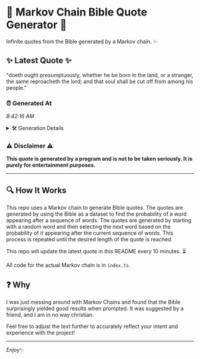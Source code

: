 # 📖 Markov Chain Bible Quote Generator 📖

Infinite quotes from the Bible generated by a Markov chain. ✨

## ✨ Latest Quote ✨
"doeth ought presumptuously, whether he be born in the land, or a stranger, the same reproacheth the lord; and that soul shall be cut off from among his people."

### ⏰ Generated At
*8:42:16 AM*

<details>
    <summary>🛠️ Generation Details</summary>
    <p>
        <strong>🌱 Seed:</strong> doeth<br>
        <strong>🔄 Iterations:</strong> 28<br>
        <strong>📜 Context History:</strong><br>[ doeth ]: ought<br>[ doeth, ought ]: presumptuously,<br>[ doeth, ought, presumptuously, ]: whether<br>[ doeth, ought, presumptuously,, whether ]: he<br>[ doeth, ought, presumptuously,, whether, he ]: be<br>[ doeth, ought, presumptuously,, whether, he, be ]: born<br>[ ought, presumptuously,, whether, he, be, born ]: in<br>[ presumptuously,, whether, he, be, born, in ]: the<br>[ whether, he, be, born, in, the ]: land,<br>[ he, be, born, in, the, land, ]: or<br>[ be, born, in, the, land,, or ]: a<br>[ born, in, the, land,, or, a ]: stranger,<br>[ in, the, land,, or, a, stranger, ]: the<br>[ the, land,, or, a, stranger,, the ]: same<br>[ land,, or, a, stranger,, the, same ]: reproacheth<br>[ or, a, stranger,, the, same, reproacheth ]: the<br>[ a, stranger,, the, same, reproacheth, the ]: lord;<br>[ stranger,, the, same, reproacheth, the, lord; ]: and<br>[ the, same, reproacheth, the, lord;, and ]: that<br>[ same, reproacheth, the, lord;, and, that ]: soul<br>[ reproacheth, the, lord;, and, that, soul ]: shall<br>[ the, lord;, and, that, soul, shall ]: be<br>[ lord;, and, that, soul, shall, be ]: cut<br>[ and, that, soul, shall, be, cut ]: off<br>[ that, soul, shall, be, cut, off ]: from<br>[ soul, shall, be, cut, off, from ]: among<br>[ shall, be, cut, off, from, among ]: his<br>[ be, cut, off, from, among, his ]: people.<br>
    </p>
</details>

### ⚠️ Disclaimer ⚠️
**This quote is generated by a program and is not to be taken seriously. It is purely for entertainment purposes.**

---

## 🔍 How It Works

This repo uses a Markov chain to generate Bible quotes. The quotes are generated by using the Bible as a dataset to find the probability of a word appearing after a sequence of words. The quotes are generated by starting with a random word and then selecting the next word based on the probability of it appearing after the current sequence of words. This process is repeated until the desired length of the quote is reached.

This repo will update the latest quote in this README every 10 minutes. ⏳

All code for the actual Markov chain is in `index.ts`.

## ❓ Why

I was just messing around with Markov Chains and found that the Bible surprisingly yielded good results when prompted. 
It was suggested by a friend, and I am in no way christian.

Feel free to adjust the text further to accurately reflect your intent and experience with the project!

---

*Enjoy*✨
